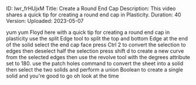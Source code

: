 ID: Iwr_frHUjxM
Title: Create a Round End Cap
Description: This video shares a quick tip for creating a round end cap in Plasticity.
Duration: 40
Version: 
Uploaded: 2023-05-07

yum yum
Floyd here with a quick tip for creating
a round end cap in plasticity use the
split Edge tool to split the top and
bottom Edge at the end of the solid
select the end cap face press Ctrl 2 to
convert the selection to edges then
deselect half the selection press shift
d to create a new curve from the
selected edges then use the revolve tool
with the degrees attribute set to 180.
use the patch holes command to convert
the sheet into a solid then select the
two solids and perform a union Boolean
to create a single solid and you're good
to go oh look at the time
